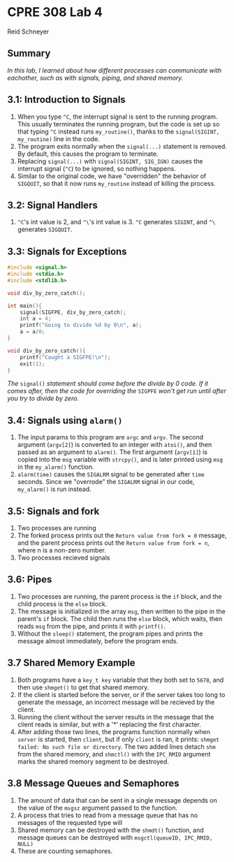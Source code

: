 # CPRE 308 Lab 4
Reid Schneyer
## Summary
*In this lab, I learned about how different processes can communicate with eachother, such as with signals, piping, and shared memory.*

## 3.1: Introduction to Signals
1. When you type `^C`, the interrupt signal is sent to the running program. This usually terminates the running program, but the code is set up so that typing `^C` instead runs `my_routine()`, thanks to the `signal(SIGINT, my_routine)` line in the code.
2. The program exits normally when the `signal(...)` statement is removed. By default, this causes the program to terminate.
3. Replacing `signal(...)` with `signal(SIGINT, SIG_IGN)` causes the interrupt signal (`^C`) to be ignored, so nothing happens.
4. Similar to the original code, we have "overridden" the behavior of `SIGQUIT`, so that it now runs `my_routine` instead of killing the process.

## 3.2: Signal Handlers
1. `^C`'s int value is 2, and `^\`'s int value is 3. `^C` generates `SIGINT`, and `^\` generates `SIGQUIT`.

## 3.3: Signals for Exceptions
```c
#include <signal.h>
#include <stdio.h>
#include <stdlib.h>

void div_by_zero_catch();

int main(){
    signal(SIGFPE, div_by_zero_catch);
    int a = 4;
    printf("Going to divide %d by 0\n", a);
    a = a/0;
}

void div_by_zero_catch(){
    printf("Caught a SIGFPE!\n");
    exit(1);
}
```

*The* `signal()` *statement should come before the divide by 0 code. If it comes after, then the code for overriding the* `SIGPFE` *won't get run until after you try to divide by zero.*

## 3.4: Signals using `alarm()`
1. The input params to this program are `argc` and `argv`.  The second argument (`argv[2]`) is converted to an integer with `atoi()`, and then passed as an argument to `alarm()`. The first argument (`argv[1]`) is copied into the `msg` variable with `strcpy()`, and is later printed using `msg` in the `my_alarm()` function.
2. `alarm(time)` causes the `SIGALRM` signal to be generated after `time` seconds. Since we "overrode" the `SIGALRM` signal in our code, `my_alarm()` is run instead.

## 3.5: Signals and fork
1. Two processes are running
2. The forked process prints out the `Return value from fork = 0` message, and the parent process prints out the `Return value from fork = n`, where n is a non-zero number.
3. Two processes recieved signals

## 3.6: Pipes
1. Two processes are running, the parent process is the `if` block, and the child process is the `else` block.
2. The message is initialized in the array `msg`, then written to the pipe in the parent's `if` block. The child then runs the `else` block, which waits, then reads `msg` from the pipe, and prints it with `printf()`.
3. Without the `sleep()` statement, the program pipes and prints the message almost immediately, before the program ends. 

## 3.7 Shared Memory Example
1. Both programs have a `key_t key` variable that they both set to `5678`, and then use `shmget()` to get that shared memory.
2. If the client is started before the server, or if the server takes too long to generate the message, an incorrect message will be recieved by the client.
3. Running the client without the server results in the message that the client reads is similar, but with a '*' replacing the first character.
4. After adding those two lines, the programs function normally when `server` is started, then `client`, but if only `client` is ran, it prints: `shmget failed: No such file or directory`. The two added lines detach `shm` from the shared memory, and `shmctl()` with the `IPC_RMID` argument marks the shared memory segment to be destroyed.

## 3.8 Message Queues and Semaphores
1. The amount of data that can be sent in a single message depends on the value of the `msgsz` argument passed to the function.
2. A process that tries to read from a message queue that has no messages of the requested type will
3. Shared memory can be destroyed with the `shmdt()` function, and message queues can be destroyed with `msgctl(queueID, IPC_RMID, NULL)`
4. These are counting semaphores.